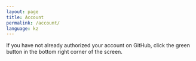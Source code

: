 ```yaml
---
layout: page
title: Account
permalink: /account/
language: kz
---
```


If you have not already authorized your account on GitHub, click the green button in the bottom right corner of the screen.

